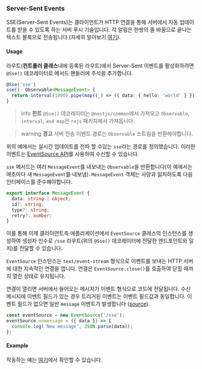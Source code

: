 ### Server-Sent Events

SSE(Server-Sent Events)는 클라이언트가 HTTP 연결을 통해 서버에서 자동 업데이트를 받을 수 있도록 하는 서버 푸시 기술입니다. 각 알림은 한쌍의 줄 바꿈으로 끝나는 텍스트 블록으로 전송됩니다 (자세히 알아보기 [여기](https://developer.mozilla.org/en-US/docs/Web/API/Server-sent_events)).

#### Usage

라우트(**컨트롤러 클래스**내에 등록된 라우트)에서 Server-Sent 이벤트를 활성화하려면 `@Sse()` 데코레이터로 메서드 핸들러에 주석을 추가합니다.

```typescript
@Sse('sse')
sse(): Observable<MessageEvent> {
  return interval(1000).pipe(map((_) => ({ data: { hello: 'world' } })));
}
```

> info **힌트** `@Sse()` 데코레이터는 `@nestjs/common`에서 가져오고 `Observable`, `interval`, `and map`은 `rxjs` 패키지에서 가져옵니다.

> warning **경고** 서버 전송 이벤트 경로는 `Observable` 스트림을 반환해야합니다.

위의 예에서는 실시간 업데이트를 전파 할 수있는 `sse`라는 경로를 정의했습니다. 이러한 이벤트는 [EventSource API](https://developer.mozilla.org/en-US/docs/Web/API/EventSource)를 사용하여 수신할 수 있습니다.

`sse` 메서드는 여러 `MessageEvent`를 내보내는 `Observable`을 반환합니다(이 예에서는 매초마다 새 `MessageEvent`를 내보냄). `MessageEvent` 객체는 사양과 일치하도록 다음 인터페이스를 준수해야합니다.

```typescript
export interface MessageEvent {
  data: string | object;
  id?: string;
  type?: string;
  retry?: number;
}
```

이를 통해 이제 클라이언트측 애플리케이션에서 `EventSource` 클래스의 인스턴스를 생성하여 생성자 인수로 `/sse` 라우트(위의 `@Sse()` 데코레이터에 전달한 엔드포인트와 일치)를 전달할 수 있습니다.

`EventSource` 인스턴스는 `text/event-stream` 형식으로 이벤트를 보내는 HTTP 서버에 대한 지속적인 연결을 엽니다. 연결은 `EventSource.close()`를 호출하여 닫힐 때까지 열린 상태로 유지됩니다.

연결이 열리면 서버에서 들어오는 메시지가 이벤트 형식으로 코드에 전달됩니다. 수신 메시지에 이벤트 필드가 있는 경우 트리거된 이벤트는 이벤트 필드값과 동일합니다. 이벤트 필드가 없으면 일반 `message` 이벤트가 발생합니다 ([source](https://developer.mozilla.org/en-US/docs/Web/API/EventSource)).

```javascript
const eventSource = new EventSource('/sse');
eventSource.onmessage = ({ data }) => {
  console.log('New message', JSON.parse(data));
};
```

#### Example

작동하는 예는 [여기](https://github.com/nestjs/nest/tree/master/sample/28-sse)에서 확인할 수 있습니다.
